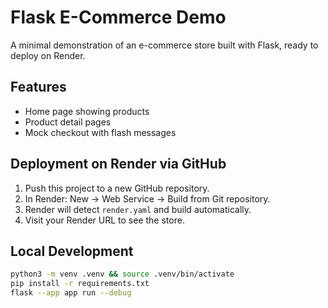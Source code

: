 # Flask E-Commerce Demo

A minimal demonstration of an e-commerce store built with Flask, ready to deploy on Render.

## Features
- Home page showing products
- Product detail pages
- Mock checkout with flash messages

## Deployment on Render via GitHub
1. Push this project to a new GitHub repository.
2. In Render: New → Web Service → Build from Git repository.
3. Render will detect `render.yaml` and build automatically.
4. Visit your Render URL to see the store.

## Local Development
```bash
python3 -m venv .venv && source .venv/bin/activate
pip install -r requirements.txt
flask --app app run --debug
```

